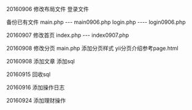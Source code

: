 20160906 修改布局文件 登录文件 

备份已有文件 main.php --- main0906.php login.php ---- login0906.php

20160907 修改首页
index.php --- index0907.php

20160908 修改分页
main.php 添加分页样式 yii分页介绍参考page.html

20160908 添加文章
添加sql

20160915 回收sql

20160916 添加操作日志

20160924 添加理财操作

